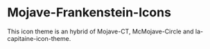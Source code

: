 # Mojave-Frankenstein-Icons
This icon theme is an hybrid of Mojave-CT, McMojave-Circle and la-capitaine-icon-theme. 

